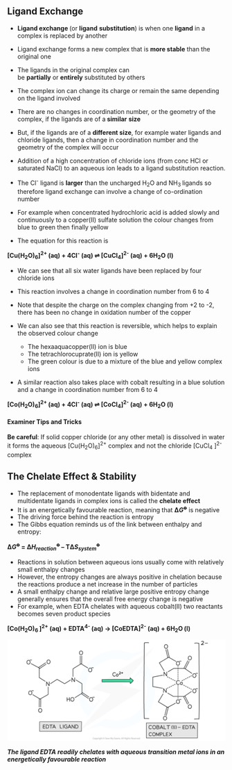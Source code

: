 Ligand Exchange
---------------

* <b>Ligand exchange </b>(or <b>ligand</b> <b>substitution</b>) is when one <b>ligand</b> in a complex is replaced by another
* Ligand exchange forms a new complex that is <b>more stable</b> than the original one
* The ligands in the original complex can be <b>partially</b> or <b>entirely</b> substituted by others
* The complex ion can change its charge or remain the same depending on the ligand involved
* There are no changes in coordination number, or the geometry of the complex, if the ligands are of a<b> similar</b> <b>size</b>
* But, if the ligands are of a <b>different size</b>, for example water ligands and chloride ligands, then a change in coordination number and the geometry of the complex will occur

* Addition of a high concentration of chloride ions (from conc HCl or saturated NaCl) to an aqueous ion leads to a ligand substitution reaction.
* The Cl<sup>-</sup> ligand is <b>larger</b> than the uncharged H<sub>2</sub>O and NH<sub>3 </sub>ligands so therefore ligand exchange can involve a change of co-ordination number
* For example when concentrated hydrochloric acid is added slowly and continuously to a copper(II) sulfate solution the colour changes from blue to green then finally yellow
* The equation for this reaction is

<b>[Cu(H</b><sub><b>2</b></sub><b>O)</b><sub><b>6</b></sub><b>]</b><sup><b>2+ </b></sup><b>(aq) + 4Cl</b><sup><b>-</b></sup><b> (aq) ⇌ [CuCl</b><sub><b>4</b></sub><b>]</b><sup><b>2-</b></sup><b> (aq) + 6H</b><sub><b>2</b></sub><b>O (l) </b>

* We can see that all six water ligands have been replaced by four chloride ions
* This reaction involves a change in coordination number from 6 to 4
* Note that despite the charge on the complex changing from +2 to -2, there has been no change in oxidation number of the copper
* We can also see that this reaction is reversible, which helps to explain the observed colour change

  + The hexaaquacopper(II) ion is blue
  + The tetrachlorocuprate(II) ion is yellow
  + The green colour is due to a mixture of the blue and yellow complex ions
* A similar reaction also takes place with cobalt resulting in a blue solution and a change in coordination number from 6 to 4

<b>[Co(H</b><sub><b>2</b></sub><b>O)</b><sub><b>6</b></sub><b>]</b><sup><b>2+ </b></sup><b>(aq) + 4Cl</b><sup><b>-</b></sup><b> (aq) ⇌ [CoCl</b><sub><b>4</b></sub><b>]</b><sup><b>2-</b></sup><b> (aq) + 6H</b><sub><b>2</b></sub><b>O (l) </b>

#### Examiner Tips and Tricks

<b>Be careful</b>: If solid copper chloride (or any other metal) is dissolved in water it forms the aqueous [Cu(H<sub>2</sub>O)<sub>6</sub>]<sup>2+</sup> complex and not the chloride [CuCl<sub>4</sub> ]<sup>2-</sup> complex

The Chelate Effect & Stability
------------------------------

* The replacement of monodentate ligands with bidentate and multidentate ligands in complex ions is called the <b>chelate effect</b>
* It is an energetically favourable reaction, meaning that <b>Δ</b><i><b>G</b></i><sup><b>ꝋ</b></sup> is negative
* The driving force behind the reaction is entropy
* The Gibbs equation reminds us of the link between enthalpy and entropy:

<b>Δ</b><i><b>G</b></i><sup><b>ꝋ</b></sup><b> = Δ</b><i><b>H</b></i><sub><i><b>reaction</b></i></sub><sup><b>ꝋ</b></sup><b> – TΔ</b><i><b>S</b></i><sub><i><b>system</b></i></sub><sup><b>ꝋ</b></sup>

* Reactions in solution between aqueous ions usually come with relatively small enthalpy changes
* However, the entropy changes are always positive in chelation because the reactions produce a net increase in the number of particles
* A small enthalpy change and relative large positive entropy change generally ensures that the overall free energy change is negative
* For example, when EDTA chelates with aqueous cobalt(II) two reactants becomes seven product species

<b>[Co(H</b><sub><b>2</b></sub><b>O)</b><sub><b>6 </b></sub><b>]</b><sup><b>2+</b></sup><b> (aq) + EDTA</b><sup><b>4- </b></sup><b>(aq) → [CoEDTA]</b><sup><b>2-</b></sup><b> (aq) + 6H</b><sub><b>2</b></sub><b>O</b><sup><b> </b></sup><b>(l) </b>

![Chelation with EDTA, downloadable AS & A Level Biology revision notes](Chelation-with-EDTA.png)

<i><b>The ligand EDTA readily chelates with aqueous transition metal ions in an energetically favourable reaction</b></i>